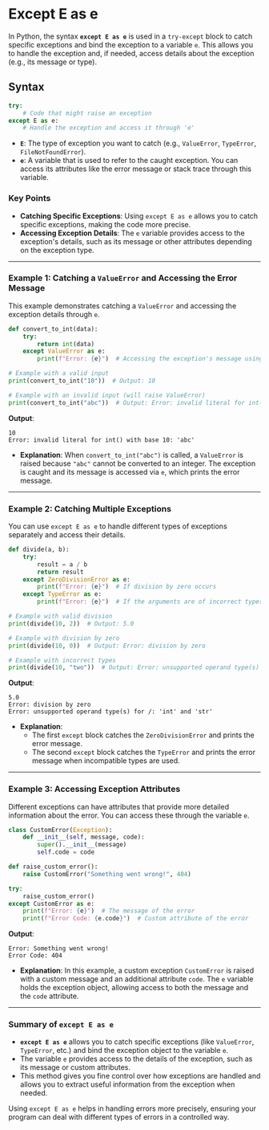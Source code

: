 # Except E as e

In Python, the syntax **`except E as e`** is used in a `try-except` block to catch specific exceptions and bind the exception to a variable `e`. This allows you to handle the exception and, if needed, access details about the exception (e.g., its message or type).

## Syntax

```python
try:
    # Code that might raise an exception
except E as e:
    # Handle the exception and access it through 'e'
```

- **`E`**: The type of exception you want to catch (e.g., `ValueError`, `TypeError`, `FileNotFoundError`).
- **`e`**: A variable that is used to refer to the caught exception. You can access its attributes like the error message or stack trace through this variable.

### Key Points

- **Catching Specific Exceptions**: Using `except E as e` allows you to catch specific exceptions, making the code more precise.
- **Accessing Exception Details**: The `e` variable provides access to the exception's details, such as its message or other attributes depending on the exception type.

---

### Example 1: Catching a `ValueError` and Accessing the Error Message

This example demonstrates catching a `ValueError` and accessing the exception details through `e`.

```python
def convert_to_int(data):
    try:
        return int(data)
    except ValueError as e:
        print(f"Error: {e}")  # Accessing the exception's message using 'e'

# Example with a valid input
print(convert_to_int("10"))  # Output: 10

# Example with an invalid input (will raise ValueError)
print(convert_to_int("abc"))  # Output: Error: invalid literal for int() with base 10: 'abc'
```

**Output**:

```
10
Error: invalid literal for int() with base 10: 'abc'
```

- **Explanation**: When `convert_to_int("abc")` is called, a `ValueError` is raised because `"abc"` cannot be converted to an integer. The exception is caught and its message is accessed via `e`, which prints the error message.

---

### Example 2: Catching Multiple Exceptions

You can use `except E as e` to handle different types of exceptions separately and access their details.

```python
def divide(a, b):
    try:
        result = a / b
        return result
    except ZeroDivisionError as e:
        print(f"Error: {e}")  # If division by zero occurs
    except TypeError as e:
        print(f"Error: {e}")  # If the arguments are of incorrect types

# Example with valid division
print(divide(10, 2))  # Output: 5.0

# Example with division by zero
print(divide(10, 0))  # Output: Error: division by zero

# Example with incorrect types
print(divide(10, "two"))  # Output: Error: unsupported operand type(s) for /: 'int' and 'str'
```

**Output**:

```
5.0
Error: division by zero
Error: unsupported operand type(s) for /: 'int' and 'str'
```

- **Explanation**:
  - The first `except` block catches the `ZeroDivisionError` and prints the error message.
  - The second `except` block catches the `TypeError` and prints the error message when incompatible types are used.

---

### Example 3: Accessing Exception Attributes

Different exceptions can have attributes that provide more detailed information about the error. You can access these through the variable `e`.

```python
class CustomError(Exception):
    def __init__(self, message, code):
        super().__init__(message)
        self.code = code

def raise_custom_error():
    raise CustomError("Something went wrong!", 404)

try:
    raise_custom_error()
except CustomError as e:
    print(f"Error: {e}")  # The message of the error
    print(f"Error Code: {e.code}")  # Custom attribute of the error
```

**Output**:

```
Error: Something went wrong!
Error Code: 404
```

- **Explanation**: In this example, a custom exception `CustomError` is raised with a custom message and an additional attribute `code`. The `e` variable holds the exception object, allowing access to both the message and the `code` attribute.

---

### Summary of `except E as e`

- **`except E as e`** allows you to catch specific exceptions (like `ValueError`, `TypeError`, etc.) and bind the exception object to the variable `e`.
- The variable `e` provides access to the details of the exception, such as its message or custom attributes.
- This method gives you fine control over how exceptions are handled and allows you to extract useful information from the exception when needed.

Using `except E as e` helps in handling errors more precisely, ensuring your program can deal with different types of errors in a controlled way.
